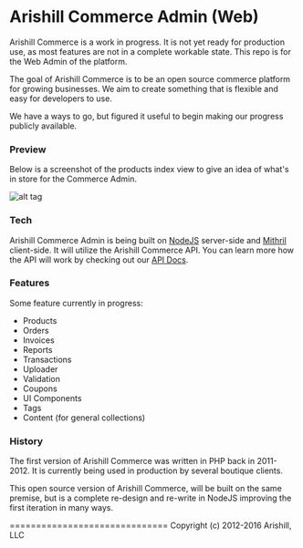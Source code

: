 Arishill Commerce Admin (Web)
==============================

Arishill Commerce is a work in progress. It is not yet ready for production use, as most features are not in a complete workable state. This repo is for the Web Admin of the platform.

The goal of Arishill Commerce is to be an open source commerce platform for growing businesses. We aim to create something that is flexible and easy for developers to use.

We have a ways to go, but figured it useful to begin making our progress publicly available.

### Preview
Below is a screenshot of the products index view to give an idea of what's in store for the Commerce Admin.

![alt tag](https://storage.googleapis.com/arishill-demo/arishill-commerce-admin-web.png)

### Tech
Arishill Commerce Admin is being built on [NodeJS](https://nodejs.org/) server-side and [Mithril](http://mithril.js.org/) client-side. It will utilize the Arishill Commerce API. You can learn more how the API will work by checking out our [API Docs](https://arishill.com/docs).

### Features
Some feature currently in progress:

- Products
- Orders
- Invoices
- Reports
- Transactions
- Uploader
- Validation
- Coupons
- UI Components
- Tags
- Content (for general collections)

### History
The first version of Arishill Commerce was written in PHP back in 2011-2012. It is currently being used in production by several boutique clients.

This open source version of Arishill Commerce, will be built on the same premise, but is a complete re-design and re-write in NodeJS improving the first iteration in many ways.

==============================
Copyright (c) 2012-2016 Arishill, LLC
